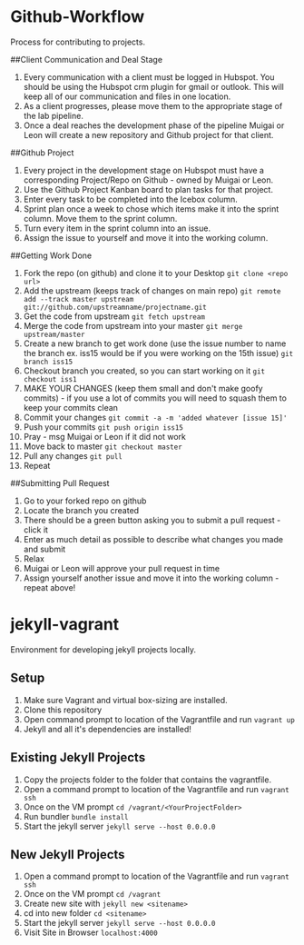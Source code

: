 Github-Workflow
===============

Process for contributing to projects.

##Client Communication and Deal Stage
1. Every communication with a client must be logged in Hubspot. You should be using the Hubspot crm plugin for gmail or outlook. This will keep all of our communication and files in one location.
2. As a client progresses, please move them to the appropriate stage of the lab pipeline.
3. Once a deal reaches the development phase of the pipeline Muigai or Leon will create a new repository and Github project for that client.

##Github Project
1. Every project in the development stage on Hubspot must have a corresponding Project/Repo on Github - owned by Muigai or Leon.
2. Use the Github Project Kanban board to plan tasks for that project.
3. Enter every task to be completed into the Icebox column.
4. Sprint plan once a week to chose which items make it into the sprint column. Move them to the sprint column.
5. Turn every item in the sprint column into an issue.
6. Assign the issue to yourself and move it into the working column.

##Getting Work Done
1. Fork the repo (on github) and clone it to your Desktop ```git clone <repo url>```
2. Add the upstream (keeps track of changes on main repo) ```git remote add --track master upstream git://github.com/upstreamname/projectname.git```
3. Get the code from upstream ```git fetch upstream```
4. Merge the code from upstream into your master ```git merge upstream/master```
5. Create a new branch to get work done (use the issue number to name the branch ex. iss15 would be if you were working on the 15th issue) ```git branch iss15```
6. Checkout branch you created, so you can start working on it ```git checkout iss1```
7. MAKE YOUR CHANGES (keep them small and don't make goofy commits) - if you use a lot of commits you will need to squash them to keep your commits clean
8. Commit your changes ```git commit -a -m 'added whatever [issue 15]'```
9. Push your commits ```git push origin iss15```
10. Pray - msg Muigai or Leon if it did not work
11. Move back to master ```git checkout master```
12. Pull any changes ```git pull```
13. Repeat

##Submitting Pull Request
1. Go to your forked repo on github
2. Locate the branch you created
3. There should be a green button asking you to submit a pull request - click it
4. Enter as much detail as possible to describe what changes you made and submit
5. Relax
6. Muigai or Leon will approve your pull request in time
7. Assign yourself another issue and move it into the working column - repeat above!





jekyll-vagrant
==============

Environment for developing jekyll projects locally.

## Setup
1. Make sure Vagrant and virtual box-sizing are installed.
2. Clone this repository
3. Open command prompt to location of the Vagrantfile and run ```vagrant up```
4. Jekyll and all it's dependencies are installed!

## Existing Jekyll Projects
1. Copy the projects folder to the folder that contains the vagrantfile.  
2. Open a command prompt to location of the Vagrantfile and run ```vagrant ssh```
3. Once on the VM prompt ```cd /vagrant/<YourProjectFolder>```
4. Run bundler ```bundle install```
5. Start the jekyll server ```jekyll serve --host 0.0.0.0```


## New Jekyll Projects
1.  Open a command prompt to location of the Vagrantfile and run ```vagrant ssh```
2.  Once on the VM prompt ```cd /vagrant```
3.  Create new site with ```jekyll new <sitename>```
4.  cd into new folder ```cd <sitename>```
5.  Start the jekyll server ```jekyll serve --host 0.0.0.0```
6.  Visit Site in Browser ```localhost:4000```
